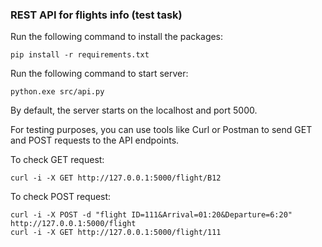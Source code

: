 <H3> REST API for flights info (test task)</H3> 


Run the following command to install the packages:
```commandline
pip install -r requirements.txt
```

Run the following command to start server:
```commandline
python.exe src/api.py
```
By default, the server starts on the localhost and port 5000.  

For testing purposes, you can use tools like Curl or Postman to send GET and POST requests to the API endpoints.  

To check GET request:
```commandline
curl -i -X GET http://127.0.0.1:5000/flight/B12
```
To check POST request:
```commandline
curl -i -X POST -d "flight ID=111&Arrival=01:20&Departure=6:20" http://127.0.0.1:5000/flight
curl -i -X GET http://127.0.0.1:5000/flight/111
```

